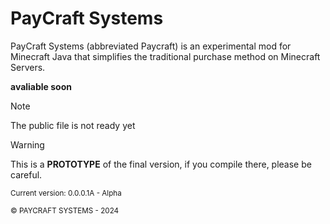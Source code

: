 # PayCraft Systems
PayCraft Systems (abbreviated Paycraft) is an experimental mod for Minecraft Java that simplifies the traditional purchase method on Minecraft Servers.

**avaliable soon**
>[!NOTE]
> The public file is not ready yet

> [!WARNING]
> This is a **PROTOTYPE** of the final version, if you compile there, please be careful.

<sub>Current version: 0.0.0.1A - Alpha</sub>

<sub>©️ PAYCRAFT SYSTEMS - 2024</sub>
